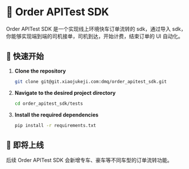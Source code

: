 # 🌟 Order APITest SDK
Order APITest SDK 是一个实现线上环境快车订单流转的 sdk，通过导入 sdk，你能够实现端到端的司机接单，司机到达，开始计费，结束订单的 UI 自动化。

## 🚀 快速开始

1. **Clone the repository** 

    ```bash 
    git clone git@git.xiaojukeji.com:dmq/order_apitest_sdk.git
    ```

2. **Navigate to the desired project directory**

    ```bash 
    cd order_apitest_sdk/tests
    ```

3. **Install the required dependencies**

    ```bash
    pip install -r requirements.txt
    ```

## 🧐 即将上线
后续 Order APITest SDK 会新增专车、豪车等不同车型的订单流转功能。